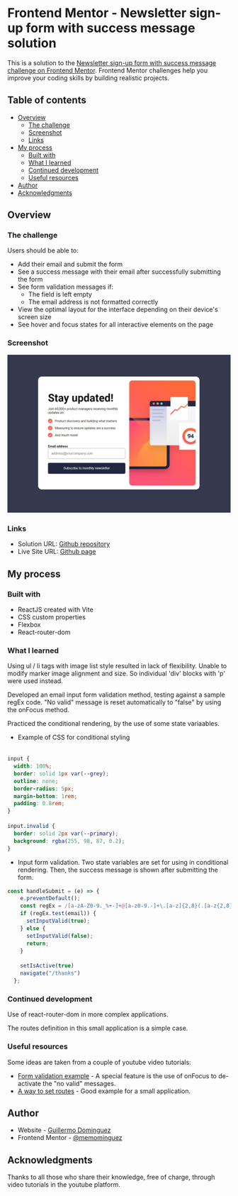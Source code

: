 # Frontend Mentor - Newsletter sign-up form with success message solution

This is a solution to the [Newsletter sign-up form with success message challenge on Frontend Mentor](https://www.frontendmentor.io/challenges/newsletter-signup-form-with-success-message-3FC1AZbNrv). Frontend Mentor challenges help you improve your coding skills by building realistic projects. 

## Table of contents

- [Overview](#overview)
  - [The challenge](#the-challenge)
  - [Screenshot](#screenshot)
  - [Links](#links)
- [My process](#my-process)
  - [Built with](#built-with)
  - [What I learned](#what-i-learned)
  - [Continued development](#continued-development)
  - [Useful resources](#useful-resources)
- [Author](#author)
- [Acknowledgments](#acknowledgments)


## Overview

### The challenge

Users should be able to:

- Add their email and submit the form
- See a success message with their email after successfully submitting the form
- See form validation messages if:
  - The field is left empty
  - The email address is not formatted correctly
- View the optimal layout for the interface depending on their device's screen size
- See hover and focus states for all interactive elements on the page

### Screenshot

![](./public/Screenshot.jpg)


### Links
- Solution URL: [Github repository](https://github.com/memominguez/newsletter-signup)
- Live Site URL: [Github page](https://frontend-mentor-news-signup.netlify.app)

## My process

### Built with

- ReactJS created with Vite
- CSS custom properties
- Flexbox
- React-router-dom


### What I learned

Using ul / li tags with image list style resulted in lack of flexibility. Unable to modify marker image alignment and size. So individual 'div' blocks with 'p' were used instead.

Developed an email input form validation method, testing against a sample regEx code. "No valid" message is reset automatically to "false" by using the onFocus method.

Practiced the conditional rendering, by the use of some state variaables.

- Example of CSS for conditional styling
```css

input {
  width: 100%; 
  border: solid 1px var(--grey);
  outline: none;
  border-radius: 5px;
  margin-bottom: 1rem;
  padding: 0.8rem;
}

input.invalid {
  border: solid 2px var(--primary);
  background: rgba(255, 98, 87, 0.2); 
}
```

- Input form validation. Two state variables are set for using in conditional rendering. Then, the success message is shown after submitting the form.
```js
const handleSubmit = (e) => {
    e.preventDefault();
    const regEx = /[a-zA-Z0-9._%+-]+@[a-z0-9.-]+\.[a-z]{2,8}(.[a-z{2,8}])?/g;
    if (regEx.test(email)) {
      setInputValid(true);
    } else {
      setInputValid(false);
      return;
    }

    setIsActive(true)
    navigate("/thanks")
  };
```

### Continued development

Use of react-router-dom in more complex applications.

The routes definition in this small application is a simple case.



### Useful resources

Some ideas are taken from a couple of youtube video tutorials:

- [Form validation example](https://www.youtube.com/watch?v=tIdNeoHniEY) - A special feature is the use of onFocus to de-activate the "no valid" messages.
- [A way to set routes](https://www.youtube.com/watch?v=TWz4TjSssbg) - Good example for a small application.



## Author

- Website - [Guillermo Dominguez](https://gdominguez-portfolio.netlify.app)
- Frontend Mentor - [@memominguez](https://www.frontendmentor.io/profile/memominguez)


## Acknowledgments

Thanks to all those who share their knowledge, free of charge, through video tutorials in the youtube platform.
 